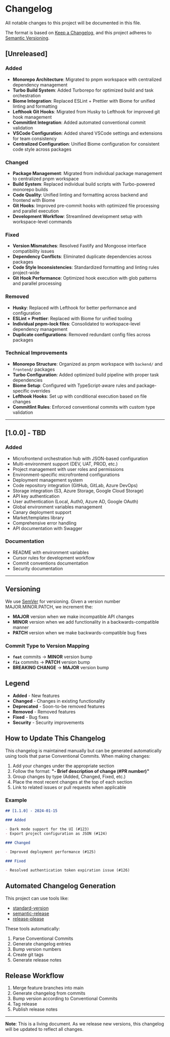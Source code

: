 # Changelog

All notable changes to this project will be documented in this file.

The format is based on [Keep a Changelog](https://keepachangelog.com/en/1.0.0/),
and this project adheres to [Semantic Versioning](https://semver.org/spec/v2.0.0.html).

## [Unreleased]

### Added

- **Monorepo Architecture**: Migrated to pnpm workspace with centralized dependency management
- **Turbo Build System**: Added Turborepo for optimized build and task orchestration
- **Biome Integration**: Replaced ESLint + Prettier with Biome for unified linting and formatting
- **Lefthook Git Hooks**: Migrated from Husky to Lefthook for improved git hook management
- **Commitlint Integration**: Added automated conventional commit validation
- **VSCode Configuration**: Added shared VSCode settings and extensions for team consistency
- **Centralized Configuration**: Unified Biome configuration for consistent code style across packages

### Changed

- **Package Management**: Migrated from individual package management to centralized pnpm workspace
- **Build System**: Replaced individual build scripts with Turbo-powered monorepo builds
- **Code Quality**: Unified linting and formatting across backend and frontend with Biome
- **Git Hooks**: Improved pre-commit hooks with optimized file processing and parallel execution
- **Development Workflow**: Streamlined development setup with workspace-level commands

### Fixed

- **Version Mismatches**: Resolved Fastify and Mongoose interface compatibility issues
- **Dependency Conflicts**: Eliminated duplicate dependencies across packages
- **Code Style Inconsistencies**: Standardized formatting and linting rules project-wide
- **Git Hook Performance**: Optimized hook execution with glob patterns and parallel processing

### Removed

- **Husky**: Replaced with Lefthook for better performance and configuration
- **ESLint + Prettier**: Replaced with Biome for unified tooling
- **Individual pnpm-lock files**: Consolidated to workspace-level dependency management
- **Duplicate configurations**: Removed redundant config files across packages

### Technical Improvements

- **Monorepo Structure**: Organized as pnpm workspace with `backend/` and `frontend/` packages
- **Turbo Configuration**: Added optimized build pipeline with proper task dependencies
- **Biome Setup**: Configured with TypeScript-aware rules and package-specific overrides
- **Lefthook Hooks**: Set up with conditional execution based on file changes
- **Commitlint Rules**: Enforced conventional commits with custom type validation

---

## [1.0.0] - TBD

### Added

- Microfrontend orchestration hub with JSON-based configuration
- Multi-environment support (DEV, UAT, PROD, etc.)
- Project management with user roles and permissions
- Environment-specific microfrontend configurations
- Deployment management system
- Code repository integration (GitHub, GitLab, Azure DevOps)
- Storage integration (S3, Azure Storage, Google Cloud Storage)
- API key authentication
- User authentication (Local, Auth0, Azure AD, Google OAuth)
- Global environment variables management
- Canary deployment support
- Market/templates library
- Comprehensive error handling
- API documentation with Swagger

### Documentation

- README with environment variables
- Cursor rules for development workflow
- Commit conventions documentation
- Security documentation

---

## Versioning

We use [SemVer](http://semver.org/) for versioning. Given a version number MAJOR.MINOR.PATCH, we increment the:

- **MAJOR** version when we make incompatible API changes
- **MINOR** version when we add functionality in a backwards-compatible manner
- **PATCH** version when we make backwards-compatible bug fixes

### Commit Type to Version Mapping

- **`feat`** commits → **MINOR** version bump
- **`fix`** commits → **PATCH** version bump
- **BREAKING CHANGE** → **MAJOR** version bump

## Legend

- **Added** - New features
- **Changed** - Changes in existing functionality
- **Deprecated** - Soon-to-be removed features
- **Removed** - Removed features
- **Fixed** - Bug fixes
- **Security** - Security improvements

## How to Update This Changelog

This changelog is maintained manually but can be generated automatically using tools that parse Conventional Commits. When making changes:

1. Add your changes under the appropriate section
2. Follow the format: **"- Brief description of change (#PR number)"**
3. Group changes by type (Added, Changed, Fixed, etc.)
4. Place the most recent changes at the top of each section
5. Link to related issues or pull requests when applicable

### Example

```markdown
## [1.1.0] - 2024-01-15

### Added

- Dark mode support for the UI (#123)
- Export project configuration as JSON (#124)

### Changed

- Improved deployment performance (#125)

### Fixed

- Resolved authentication token expiration issue (#126)
```

## Automated Changelog Generation

This project can use tools like:

- [standard-version](https://github.com/conventional-changelog/standard-version)
- [semantic-release](https://github.com/semantic-release/semantic-release)
- [release-please](https://github.com/googleapis/release-please)

These tools automatically:

1. Parse Conventional Commits
2. Generate changelog entries
3. Bump version numbers
4. Create git tags
5. Generate release notes

## Release Workflow

1. Merge feature branches into main
2. Generate changelog from commits
3. Bump version according to Conventional Commits
4. Tag release
5. Publish release notes

---

**Note**: This is a living document. As we release new versions, this changelog will be updated to reflect all changes.
